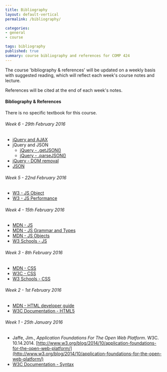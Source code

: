 ```yaml
---
title: Bibliography
layout: default-vertical
permalink: /bibliography/

categories:
- general
- course

tags: bibliography
published: true
summary: course bibliography and references for COMP 424
---
```


The course 'bibliography & references' will be updated on a weekly basis with suggested reading, which will reflect each week's course notes and lecture.

References will be cited at the end of each week's notes.

#### Bibliography & References

There is no specific textbook for this course.

<!--
###### Week 13 - 19th November 2015

  * [D3 - Easing](https://github.com/mbostock/d3/wiki/Transitions#d3_ease)
  * [D3 - Scales](https://github.com/mbostock/d3/wiki/Scales)
  * [React - API Reference](https://facebook.github.io/react/docs/top-level-api.html)
  * [React - Starter Kit](http://facebook.github.io/react/docs/getting-started.html)

###### Week 12 - 12th November 2015

  * Kirk, A. *Data Visualisation: A successful design process.* Packt Publishing. 2012.
  * [D3 API reference](https://github.com/mbostock/d3/wiki/API-Reference)
  * [D3 Wiki](https://github.com/mbostock/d3/wiki)
  * [W3 Selector API](http://www.w3.org/TR/selectors-api/)

###### Week 11 - 5th November 2015

  * Homebrew for OS X
    * [Homebrew - the missing package manager for OS X](http://brew.sh/)
  * MongoDB
    * [MongoDB - For Giant Ideas](https://www.mongodb.org/)
  * Mongoose
    * [MongooseJS Docs](http://mongoosejs.com/index.html)
  * Node.js
    * [Node.js](https://nodejs.org/en/)
    * [ExpressJS](http://expressjs.com/)
  * Redis
    * [redis.io](http://redis.io/)

###### Week 10 - 29th October 2015

  * jQuery
    * [jQuery - deferred ](https://api.jquery.com/jquery.deferred/)
    * [jQuery - promise](https://api.jquery.com/promise/)
  * Flickr API
    * [Public feeds](https://www.flickr.com/services/feeds/)
    * [Public feed - public photos & video ](https://www.flickr.com/services/feeds/docs/photos_public/)
  * Various
    * [Create your own AJAX loader](http://www.ajaxload.info/)

###### Week 9 - 22nd October 2015

  * jQuery
    * [jQuery - getJSON](http://api.jquery.com/jquery.getjson/)
  * [JSONP](https://learn.jquery.com/ajax/working-with-jsonp/)
  * [W3 - CSS Flexible Box Layout Module 1](https://drafts.csswg.org/css-flexbox/)

###### Week 8 - 15th October 2015

  * N/A
-->
###### Week 6 - 29th February 2016

  * [jQuery and AJAX](http://api.jquery.com/category/ajax/)
  * jQuery and JSON
    * [jQuery - .getJSON()](http://api.jquery.com/jquery.getjson/)
    * [jQuery - .parseJSON()](http://api.jquery.com/jquery.parsejson/)
  * [jQuery - DOM removal](http://api.jquery.com/category/manipulation/dom-removal/)
  * [JSON](http://www.json.org/)

###### Week 5 - 22nd February 2016

  * [W3 - JS Object](http://www.w3schools.com/js/js_objects.asp)
  * [W3 - JS Performance](http://www.w3schools.com/js/js_performance.asp)

###### Week 4 - 15th February 2016

  * [MDN - JS](https://developer.mozilla.org/en-US/docs/Web/JavaScript/Guide)
  * [MDN - JS Grammar and Types](https://developer.mozilla.org/en-US/docs/Web/JavaScript/Guide/Grammar_and_types)
  * [MDN - JS Objects](https://developer.mozilla.org/en-US/docs/Web/JavaScript/Guide/Working_with_Objects)
  * [W3 Schools - JS](http://www.w3schools.com/js/default.asp)

###### Week 3 - 8th February 2016

  * [MDN - CSS](https://developer.mozilla.org/en-US/docs/Web/CSS)
  * [W3C - CSS](http://www.w3.org/Style/CSS/)
  * [W3 Schools - CSS](http://www.w3schools.com/css/default.asp)

###### Week 2 - 1st February 2016

  * [MDN - HTML developer guide](https://developer.mozilla.org/en-US/docs/Web/Guide/HTML)
  * [W3C Documentation - HTML5](http://www.w3.org/TR/html5/Overview.html#contents)

###### Week 1 - 25th January 2016

  * Jaffe, Jim., *Application Foundations For The Open Web Platform*. W3C. 10.14.2014. [http://www.w3.org/blog/2014/10/application-foundations-for-the-open-web-platform/](http://www.w3.org/blog/2014/10/application-foundations-for-the-open-web-platform/)
  * [W3C Documentation - Syntax](http://www.w3.org/TR/html-markup/syntax.html)
